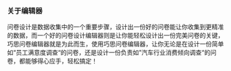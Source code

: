 ### 关于编辑器

问卷设计是数据收集中的一个重要步骤，设计出一份好的问卷能让你收集到更精准的数据，而一个好的问卷设计编辑器则是让你能轻松设计出一份完美问卷的关键，巧思问卷编辑器就是为此而生，使用巧思问卷编辑器，让你无论是在设计一份简单如“员工满意度调查“的问卷，还是设计一份负责如”汽车行业消费倾向调查“的问卷，都能够得心应手，轻松搞定！



